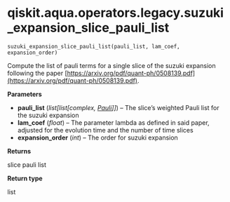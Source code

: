 # qiskit.aqua.operators.legacy.suzuki\_expansion\_slice\_pauli\_list

<span id="undefined" />

`suzuki_expansion_slice_pauli_list(pauli_list, lam_coef, expansion_order)`

Compute the list of pauli terms for a single slice of the suzuki expansion following the paper [https://arxiv.org/pdf/quant-ph/0508139.pdf](https://arxiv.org/pdf/quant-ph/0508139.pdf).

**Parameters**

*   **pauli\_list** (*list\[list\[complex,* [*Pauli*](qiskit.quantum_info.Pauli#qiskit.quantum_info.Pauli "qiskit.quantum_info.Pauli")*]]*) – The slice’s weighted Pauli list for the suzuki expansion
*   **lam\_coef** (*float*) – The parameter lambda as defined in said paper, adjusted for the evolution time and the number of time slices
*   **expansion\_order** (*int*) – The order for suzuki expansion

**Returns**

slice pauli list

**Return type**

list
